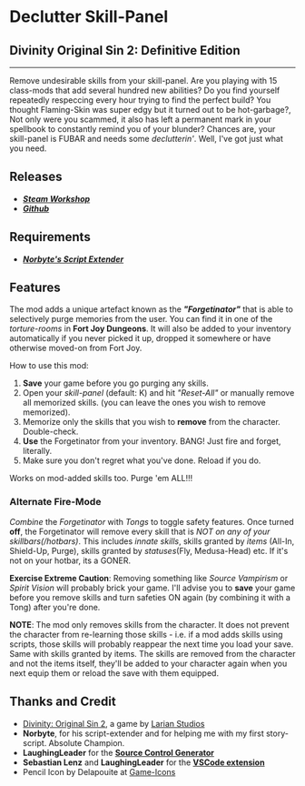 # Declutter Skill-Panel

## Divinity Original Sin 2: Definitive Edition

----------

Remove undesirable skills from your skill-panel. Are you playing with 15 class-mods that add several hundred new abilities? Do you find yourself repeatedly respeccing every hour trying to find the perfect build? You thought Flaming-Skin was super edgy but it turned out to be hot-garbage?, Not only were you scammed, it also has left a permanent mark in your spellbook to constantly remind you of your blunder?
Chances are, your skill-panel is FUBAR and needs some _declutterin'_. Well, I've got just what you need.

## Releases

* ***[Steam Workshop](https://steamcommunity.com/sharedfiles/filedetails/?id=2049313850)***
* ***[Github](https://github.com/HunterGhost27/Declutter-Skill-Panel)***

## Requirements

* ***[Norbyte's Script Extender](https://github.com/Norbyte/ositools)***

## Features

The mod adds a unique artefact known as the ***"Forgetinator"*** that is able to selectively purge memories from the user. You can find it in one of the _torture-rooms_ in **Fort Joy Dungeons**. It will also be added to your inventory automatically if you never picked it up, dropped it somewhere or have otherwise moved-on from Fort Joy.

How to use this mod:

1. **Save** your game before you go purging any skills.
2. Open your _skill-panel_ (default: K) and hit _"Reset-All"_ or manually remove all memorized skills. (you can leave the ones you wish to remove memorized).
3. Memorize only the skills that you wish to **remove** from the character. Double-check.
4. **Use** the Forgetinator from your inventory. BANG! Just fire and forget, literally.
5. Make sure you don't regret what you've done. Reload if you do.

Works on mod-added skills too. Purge 'em ALL!!!

### Alternate Fire-Mode

_Combine_ the _Forgetinator_ with _Tongs_ to toggle safety features. Once turned **off**, the Forgetinator will remove every skill that is *NOT on any of your skillbars(/hotbars)*. This includes _innate skills_, skills granted by _items_ (All-In, Shield-Up, Purge), skills granted by _statuses_(Fly, Medusa-Head) etc. If it's not on your hotbar, its a GONER.

**Exercise Extreme Caution**: Removing something like _Source Vampirism_ or _Spirit Vision_ will probably brick your game. I'll advise you to **save** your game before you remove skills and turn safeties ON again (by combining it with a Tong) after you're done.

**NOTE**: The mod only removes skills from the character. It does not prevent the character from re-learning those skills - i.e. if a mod adds skills using scripts, those skills will probably reappear the next time you load your save. Same with skills granted by items. The skills are removed from the character and not the items itself, they'll be added to your character again when you next equip them or reload the save with them equipped.

## Thanks and Credit

* [Divinity: Original Sin 2](http://store.steampowered.com/app/435150/Divinity_Original_Sin_2/), a game by [Larian Studios](http://larian.com/)
* **Norbyte**, for his script-extender and for helping me with my first story-script. Absolute Champion.
* **LaughingLeader** for the **[Source Control Generator](https://github.com/LaughingLeader/SourceControlGenerator)**
* **Sebastian Lenz** and **LaughingLeader** for the **[VSCode extension](https://marketplace.visualstudio.com/items?itemName=sebastian-lenz.divinity-vscode)**
* Pencil Icon by Delapouite at [Game-Icons](https://game-icons.net)
